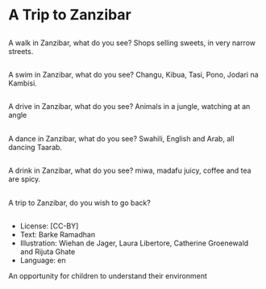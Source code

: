# A Trip to Zanzibar

##
A walk in Zanzibar,
what do you see?
Shops selling sweets,
in very narrow streets.

##
A swim in Zanzibar,
what do you see?
Changu, Kibua, Tasi,
Pono, Jodari na Kambisi.

##
A drive in Zanzibar,
what do you see?
Animals in a jungle,
watching at an angle

##
A dance in Zanzibar,
what do you see?
Swahili, English and Arab,
all dancing Taarab.

##
A drink in Zanzibar,
what do you see?
miwa, madafu juicy,
coffee and tea are spicy.

##
A trip to Zanzibar,
do you wish to go back?

##
* License: [CC-BY]
* Text: Barke Ramadhan
* Illustration: Wiehan de Jager, Laura Libertore, Catherine Groenewald and Rijuta Ghate
* Language: en

An opportunity for children to understand their environment
